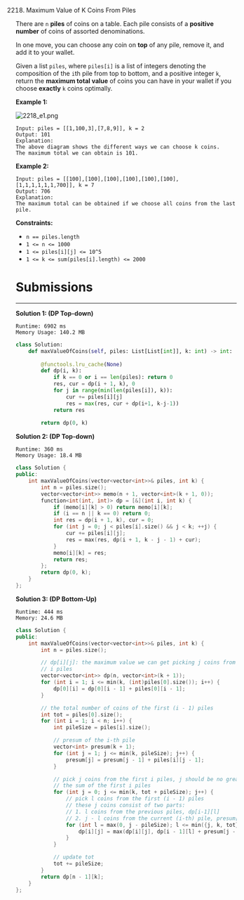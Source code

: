 2218. Maximum Value of K Coins From Piles

There are `n` **piles** of coins on a table. Each pile consists of a **positive number** of coins of assorted denominations.

In one move, you can choose any coin on **top** of any pile, remove it, and add it to your wallet.

Given a list `piles`, where `piles[i]` is a list of integers denoting the composition of the `i`th pile from top to bottom, and a positive integer `k`, return the **maximum total value** of coins you can have in your wallet if you choose **exactly** `k` coins optimally.

 

**Example 1:**

![2218_e1.png](img/2218_e1.png1)
```
Input: piles = [[1,100,3],[7,8,9]], k = 2
Output: 101
Explanation:
The above diagram shows the different ways we can choose k coins.
The maximum total we can obtain is 101.
```

**Example 2:**
```
Input: piles = [[100],[100],[100],[100],[100],[100],[1,1,1,1,1,1,700]], k = 7
Output: 706
Explanation:
The maximum total can be obtained if we choose all coins from the last pile.
```

**Constraints:**

* `n == piles.length`
* `1 <= n <= 1000`
* `1 <= piles[i][j] <= 10^5`
* `1 <= k <= sum(piles[i].length) <= 2000`

# Submissions
---
**Solution 1: (DP Top-down)**
```
Runtime: 6902 ms
Memory Usage: 140.2 MB
```
```python
class Solution:
    def maxValueOfCoins(self, piles: List[List[int]], k: int) -> int:
        
        @functools.lru_cache(None)
        def dp(i, k):
            if k == 0 or i == len(piles): return 0
            res, cur = dp(i + 1, k), 0
            for j in range(min(len(piles[i]), k)):
                cur += piles[i][j]
                res = max(res, cur + dp(i+1, k-j-1))
            return res
        
        return dp(0, k)
```

**Solution 2: (DP Top-down)**
```
Runtime: 360 ms
Memory Usage: 18.4 MB
```
```c++
class Solution {
public:
    int maxValueOfCoins(vector<vector<int>>& piles, int k) {
        int n = piles.size();
        vector<vector<int>> memo(n + 1, vector<int>(k + 1, 0));
        function<int(int, int)> dp = [&](int i, int k) {
            if (memo[i][k] > 0) return memo[i][k];
            if (i == n || k == 0) return 0;
            int res = dp(i + 1, k), cur = 0;
            for (int j = 0; j < piles[i].size() && j < k; ++j) {
                cur += piles[i][j];
                res = max(res, dp(i + 1, k - j - 1) + cur);
            }
            memo[i][k] = res;
            return res;
        };
        return dp(0, k);
    }
};
```

**Solution 3: (DP Bottom-Up)**
```
Runtime: 444 ms
Memory: 24.6 MB
```
```c++
class Solution {
public:
    int maxValueOfCoins(vector<vector<int>>& piles, int k) {
        int n = piles.size();

        // dp[i][j]: the maximum value we can get picking j coins from the first
        // i piles
        vector<vector<int>> dp(n, vector<int>(k + 1));
        for (int i = 1; i <= min(k, (int)piles[0].size()); i++) {
            dp[0][i] = dp[0][i - 1] + piles[0][i - 1];
        }

        // the total number of coins of the first (i - 1) piles
        int tot = piles[0].size();
        for (int i = 1; i < n; i++) {
            int pileSize = piles[i].size();

            // presum of the i-th pile
            vector<int> presum(k + 1);
            for (int j = 1; j <= min(k, pileSize); j++) {
                presum[j] = presum[j - 1] + piles[i][j - 1];
            }

            // pick j coins from the first i piles, j should be no greater than
            // the sum of the first i piles
            for (int j = 0; j <= min(k, tot + pileSize); j++) {
                // pick l coins from the first (i - 1) piles
                // these j coins consist of two parts:
                // 1. l coins from the previous piles, dp[i-1][l]
                // 2. j - l coins from the current (i-th) pile, presum[j-l]
                for (int l = max(0, j - pileSize); l <= min({j, k, tot}); l++) {
                    dp[i][j] = max(dp[i][j], dp[i - 1][l] + presum[j - l]);
                }
            }

            // update tot
            tot += pileSize;
        }
        return dp[n - 1][k];
    }
};
```
